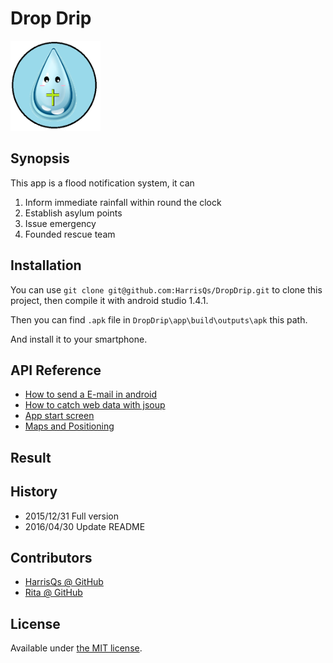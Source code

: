 # Drop Drip 
![Icon](https://github.com/HarrisQs/DropDrip/blob/master/app/src/main/res/mipmap-xxhdpi/a03.png)

## Synopsis

This app is a flood notification system, it can
 
 1. Inform immediate rainfall within round the clock 
 2. Establish asylum points
 3. Issue emergency 
 4. Founded rescue team

## Installation

You can use `git clone git@github.com:HarrisQs/DropDrip.git` to clone this project, then compile it with android studio 1.4.1.

Then you can find `.apk` file in `DropDrip\app\build\outputs\apk` this path.

And install it to your smartphone.

## API Reference

* [How to send a E-mail in android](http://yarakambharathi.blogspot.tw/2012/06/send-e-mail-using-javamail-api-using.html) 
* [How to catch web data with jsoup](http://xxs4129.pixnet.net/blog/post/165417214-android%E4%BD%BF%E7%94%A8jsoup%E6%8A%93%E5%8F%96%E7%B6%B2%E9%A0%81%E8%B3%87%E6%96%99)
* [App start screen](http://bryceknowhow.blogspot.tw/2014/12/android-asynctaskprogressbarappsplashsc.html)
* [Maps and Positioning](http://blog.tonycube.com/2013/06/androidmaps-and-positioning3.html)

## Result



## History

* 2015/12/31 Full version
* 2016/04/30 Update README

## Contributors

* [HarrisQs @ GitHub ](https://github.com/HarrisQs)
* [Rita @ GitHub](https://github.com/rita20839)

## License

Available under [the MIT license](https://mths.be/mit).
